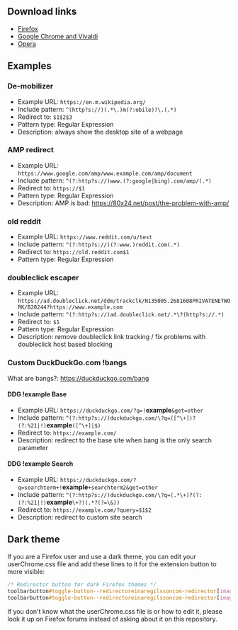 ## Download links
* [Firefox](https://addons.mozilla.org/firefox/addon/5064)
* [Google Chrome and Vivaldi](https://chrome.google.com/webstore/detail/redirector/ocgpenflpmgnfapjedencafcfakcekcd)
* [Opera](https://addons.opera.com/extensions/details/redirector-2/)


## Examples
### De-mobilizer
- Example URL: `https://en.m.wikipedia.org/`
- Include pattern: `^(http?s://)(.*\.)m(?:obile)?\.(.*)`
- Redirect to: `$1$2$3`
- Pattern type: Regular Expression
- Description: always show the desktop site of a webpage

### AMP redirect
- Example URL: `https://www.google.com/amp/www.example.com/amp/document`
- Include pattern: `^(?:http?s://)www.(?:google|bing).com/amp/(.*)`
- Redirect to: `https://$1`
- Pattern type: Regular Expression
- Description: AMP is bad: <https://80x24.net/post/the-problem-with-amp/>

### old reddit
- Example URL: `https://www.reddit.com/u/test`
- Include pattern: `^(?:http?s://)(?:www.)reddit.com(.*)`
- Redirect to: `https://old.reddit.com$1`
- Pattern type: Regular Expression

### doubleclick escaper
- Example URL: `https://ad.doubleclick.net/ddm/trackclk/N135005.2681608PRIVATENETWORK/B20244?https://www.example.com`
- Include pattern: `^(?:http?s://)ad.doubleclick.net/.*\?(http?s://.*)`
- Redirect to: `$1`
- Pattern type: Regular Expression
- Description: remove doubleclick link tracking / fix problems with doubleclick host based blocking

### Custom DuckDuckGo.com !bangs
What are bangs?: <https://duckduckgo.com/bang>
#### DDG !example Base
- Example URL: `https://duckduckgo.com/?q=!`__example__`&get=other`
- Include pattern: `^(?:http?s://)duckduckgo.com/\?q=([^\+])?(?:%21|!)`__example__`([^\+]|$)`
- Redirect to: `https://example.com/`
- Description: redirect to the base site when bang is the only search parameter

#### DDG !example Search
- Example URL: `https://duckduckgo.com/?q=searchterm+!`__example__`+searchterm2&get=other`
- Include pattern: `^(?:http?s://)duckduckgo.com/\?q=(.*\+)?(?:(?:%21|!)`__example__`\+?)(.*?(?=\&))`
- Redirect to: `https://example.com/?query=$1$2`
- Description: redirect to custom site search

## Dark theme
If you are a Firefox user and use a dark theme, you can edit your userChrome.css file and add these lines to it for the extension button to more visible:

```css
/* Redirector button for dark Firefox themes */
toolbarbutton#toggle-button--redirectoreinaregilssoncom-redirector[image*="active"]{filter:invert(100%) brightness(600%);}
toolbarbutton#toggle-button--redirectoreinaregilssoncom-redirector[image*="disabled"]{filter:invert(100%) brightness(250%);}
```

If you don't know what the userChrome.css file is or how to edit it, please look it up on Firefox forums instead of asking about it on this repository.
